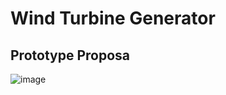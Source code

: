 # Wind Turbine Generator
## Prototype Proposa
![image](https://user-images.githubusercontent.com/45320338/139112555-7f0f96a8-55df-4fa4-bb71-ad44783073dd.png)
